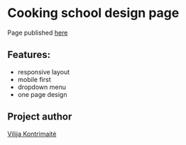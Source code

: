 # Cooking school design page

Page published [here](https://vikontrimaite.github.io/cooking-school-design/)

## Features:
* responsive layout
* mobile first 
* dropdown menu
* one page design

## Project author
[Vilija Kontrimaitė](https://github.com/vikontrimaite)